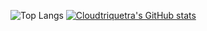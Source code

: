 ![Top Langs](https://github-readme-stats.vercel.app/api/top-langs/?username=cloudtriquetra&layout=compact)
[![Cloudtriquetra's GitHub stats](https://github-readme-stats.vercel.app/api?username=cloudtriquetra)](https://github.com/cloudtriquetra/github-readme-stats)
